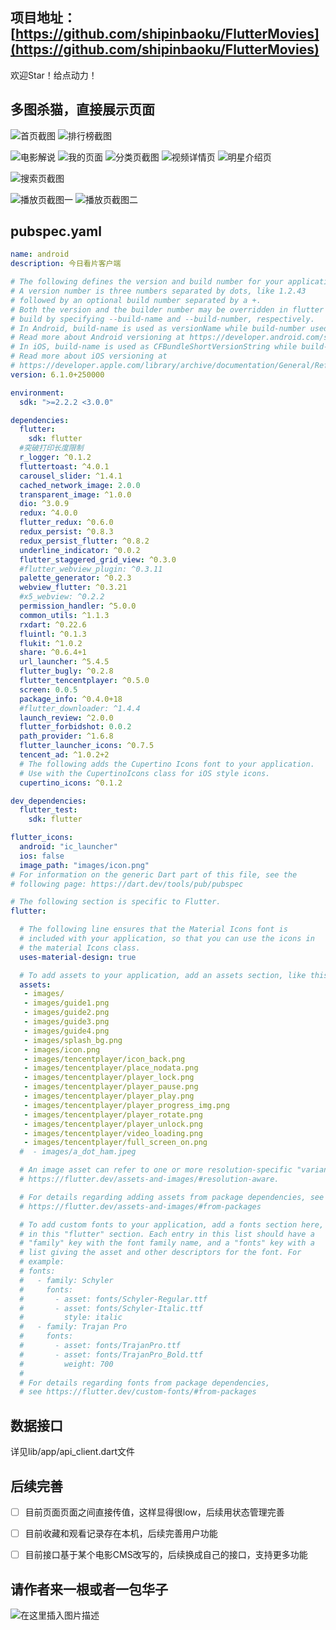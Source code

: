 ﻿

## 项目地址：[https://github.com/shipinbaoku/FlutterMovies](https://github.com/shipinbaoku/FlutterMovies)
欢迎Star！给点动力！

## 多图杀猫，直接展示页面

![首页截图](https://img-blog.csdnimg.cn/20201008090515193.jpg?x-oss-process=image/watermark,type_ZmFuZ3poZW5naGVpdGk,shadow_10,text_aHR0cHM6Ly9ibG9nLmNzZG4ubmV0L3dlaXhpbl80MDA3NTk1Mg==,size_16,color_FFFFFF,t_70#pic_center)
![排行榜截图](https://img-blog.csdnimg.cn/20201008090547734.jpg?x-oss-process=image/watermark,type_ZmFuZ3poZW5naGVpdGk,shadow_10,text_aHR0cHM6Ly9ibG9nLmNzZG4ubmV0L3dlaXhpbl80MDA3NTk1Mg==,size_16,color_FFFFFF,t_70#pic_center)

![电影解说](https://img-blog.csdnimg.cn/20201008090603947.jpg?x-oss-process=image/watermark,type_ZmFuZ3poZW5naGVpdGk,shadow_10,text_aHR0cHM6Ly9ibG9nLmNzZG4ubmV0L3dlaXhpbl80MDA3NTk1Mg==,size_16,color_FFFFFF,t_70#pic_center)
![我的页面](https://img-blog.csdnimg.cn/20201008090633671.jpg?x-oss-process=image/watermark,type_ZmFuZ3poZW5naGVpdGk,shadow_10,text_aHR0cHM6Ly9ibG9nLmNzZG4ubmV0L3dlaXhpbl80MDA3NTk1Mg==,size_16,color_FFFFFF,t_70#pic_center)
![分类页截图](https://img-blog.csdnimg.cn/20201008090715218.jpg?x-oss-process=image/watermark,type_ZmFuZ3poZW5naGVpdGk,shadow_10,text_aHR0cHM6Ly9ibG9nLmNzZG4ubmV0L3dlaXhpbl80MDA3NTk1Mg==,size_16,color_FFFFFF,t_70#pic_center)
![视频详情页](https://img-blog.csdnimg.cn/20201008090735757.jpg?x-oss-process=image/watermark,type_ZmFuZ3poZW5naGVpdGk,shadow_10,text_aHR0cHM6Ly9ibG9nLmNzZG4ubmV0L3dlaXhpbl80MDA3NTk1Mg==,size_16,color_FFFFFF,t_70#pic_center)
![明星介绍页](https://img-blog.csdnimg.cn/20201008090754300.jpg?x-oss-process=image/watermark,type_ZmFuZ3poZW5naGVpdGk,shadow_10,text_aHR0cHM6Ly9ibG9nLmNzZG4ubmV0L3dlaXhpbl80MDA3NTk1Mg==,size_16,color_FFFFFF,t_70#pic_center)


![搜索页截图](https://img-blog.csdnimg.cn/2020100809121875.jpg?x-oss-process=image/watermark,type_ZmFuZ3poZW5naGVpdGk,shadow_10,text_aHR0cHM6Ly9ibG9nLmNzZG4ubmV0L3dlaXhpbl80MDA3NTk1Mg==,size_16,color_FFFFFF,t_70#pic_center)


![播放页截图一](https://img-blog.csdnimg.cn/20201008090820771.jpg?x-oss-process=image/watermark,type_ZmFuZ3poZW5naGVpdGk,shadow_10,text_aHR0cHM6Ly9ibG9nLmNzZG4ubmV0L3dlaXhpbl80MDA3NTk1Mg==,size_16,color_FFFFFF,t_70#pic_center)
![播放页截图二](https://img-blog.csdnimg.cn/20201008090846694.jpg?x-oss-process=image/watermark,type_ZmFuZ3poZW5naGVpdGk,shadow_10,text_aHR0cHM6Ly9ibG9nLmNzZG4ubmV0L3dlaXhpbl80MDA3NTk1Mg==,size_16,color_FFFFFF,t_70#pic_center)

## pubspec.yaml

```yaml
name: android
description: 今日看片客户端

# The following defines the version and build number for your application.
# A version number is three numbers separated by dots, like 1.2.43
# followed by an optional build number separated by a +.
# Both the version and the builder number may be overridden in flutter
# build by specifying --build-name and --build-number, respectively.
# In Android, build-name is used as versionName while build-number used as versionCode.
# Read more about Android versioning at https://developer.android.com/studio/publish/versioning
# In iOS, build-name is used as CFBundleShortVersionString while build-number used as CFBundleVersion.
# Read more about iOS versioning at
# https://developer.apple.com/library/archive/documentation/General/Reference/InfoPlistKeyReference/Articles/CoreFoundationKeys.html
version: 6.1.0+250000

environment:
  sdk: ">=2.2.2 <3.0.0"

dependencies:
  flutter:
    sdk: flutter
  #突破打印长度限制
  r_logger: ^0.1.2
  fluttertoast: ^4.0.1
  carousel_slider: ^1.4.1
  cached_network_image: 2.0.0
  transparent_image: ^1.0.0
  dio: ^3.0.9
  redux: ^4.0.0
  flutter_redux: ^0.6.0
  redux_persist: ^0.8.3
  redux_persist_flutter: ^0.8.2
  underline_indicator: ^0.0.2
  flutter_staggered_grid_view: ^0.3.0
  #flutter_webview_plugin: ^0.3.11
  palette_generator: ^0.2.3
  webview_flutter: ^0.3.21
  #x5_webview: ^0.2.2
  permission_handler: ^5.0.0
  common_utils: ^1.1.3
  rxdart: ^0.22.6
  fluintl: ^0.1.3
  flukit: ^1.0.2
  share: ^0.6.4+1
  url_launcher: ^5.4.5
  flutter_bugly: ^0.2.8
  flutter_tencentplayer: ^0.5.0
  screen: 0.0.5
  package_info: ^0.4.0+18
  #flutter_downloader: ^1.4.4
  launch_review: ^2.0.0
  flutter_forbidshot: 0.0.2
  path_provider: ^1.6.8
  flutter_launcher_icons: ^0.7.5
  tencent_ad: ^1.0.2+2
  # The following adds the Cupertino Icons font to your application.
  # Use with the CupertinoIcons class for iOS style icons.
  cupertino_icons: ^0.1.2

dev_dependencies:
  flutter_test:
    sdk: flutter

flutter_icons:
  android: "ic_launcher"
  ios: false
  image_path: "images/icon.png"
# For information on the generic Dart part of this file, see the
# following page: https://dart.dev/tools/pub/pubspec

# The following section is specific to Flutter.
flutter:

  # The following line ensures that the Material Icons font is
  # included with your application, so that you can use the icons in
  # the material Icons class.
  uses-material-design: true

  # To add assets to your application, add an assets section, like this:
  assets:
   - images/
   - images/guide1.png
   - images/guide2.png
   - images/guide3.png
   - images/guide4.png
   - images/splash_bg.png
   - images/icon.png
   - images/tencentplayer/icon_back.png
   - images/tencentplayer/place_nodata.png
   - images/tencentplayer/player_lock.png
   - images/tencentplayer/player_pause.png
   - images/tencentplayer/player_play.png
   - images/tencentplayer/player_progress_img.png
   - images/tencentplayer/player_rotate.png
   - images/tencentplayer/player_unlock.png
   - images/tencentplayer/video_loading.png
   - images/tencentplayer/full_screen_on.png
  #  - images/a_dot_ham.jpeg

  # An image asset can refer to one or more resolution-specific "variants", see
  # https://flutter.dev/assets-and-images/#resolution-aware.

  # For details regarding adding assets from package dependencies, see
  # https://flutter.dev/assets-and-images/#from-packages

  # To add custom fonts to your application, add a fonts section here,
  # in this "flutter" section. Each entry in this list should have a
  # "family" key with the font family name, and a "fonts" key with a
  # list giving the asset and other descriptors for the font. For
  # example:
  # fonts:
  #   - family: Schyler
  #     fonts:
  #       - asset: fonts/Schyler-Regular.ttf
  #       - asset: fonts/Schyler-Italic.ttf
  #         style: italic
  #   - family: Trajan Pro
  #     fonts:
  #       - asset: fonts/TrajanPro.ttf
  #       - asset: fonts/TrajanPro_Bold.ttf
  #         weight: 700
  #
  # For details regarding fonts from package dependencies,
  # see https://flutter.dev/custom-fonts/#from-packages

```


## 数据接口
详见lib/app/api_client.dart文件
## 后续完善
 - [ ] 目前页面页面之间直接传值，这样显得很low，后续用状态管理完善
 - [ ] 目前收藏和观看记录存在本机，后续完善用户功能
 - [ ] 目前接口基于某个电影CMS改写的，后续换成自己的接口，支持更多功能



## 请作者来一根或者一包华子
![在这里插入图片描述](https://img-blog.csdnimg.cn/20201008093045719.jpg?x-oss-process=image/watermark,type_ZmFuZ3poZW5naGVpdGk,shadow_10,text_aHR0cHM6Ly9ibG9nLmNzZG4ubmV0L3dlaXhpbl80MDA3NTk1Mg==,size_16,color_FFFFFF,t_70#pic_center)


